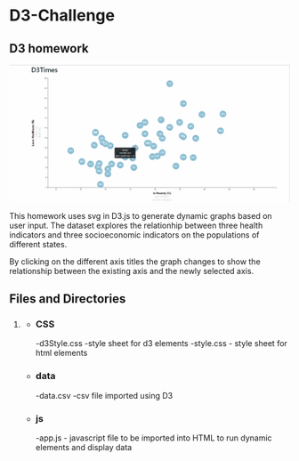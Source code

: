 # D3-Challenge
<h2>D3 homework</h2>

<a href ="https://github.com/UncleBacon/D3-Challenge/blob/master/images/D3gif.gif" >
<img src = "https://github.com/UncleBacon/D3-Challenge/blob/master/images/D3gif.gif" alt = "plot gif"></a>

<p>This homework uses svg in D3.js to generate dynamic graphs based on user input. The dataset explores the relationhip between three health indicators and three socioeconomic indicators on the populations of different states.</p>

<p>By clicking on the different axis titles the graph changes to show the relationship between the existing axis and the newly selected axis.</p>

<h2>Files and Directories</h2>
<ol>
  <li>
    <ul>
      <li><h3>CSS</h3></li>
        -d3Style.css
          -style sheet for d3 elements
        -style.css
          - style sheet for html elements
      <li><h3>data</h3></li>
        -data.csv
          -csv file imported using D3
      <li><h3>js</h3></li>
        -app.js
          - javascript file to be imported into HTML to run dynamic elements and display data 
    </ul
  </li>
</ol>
